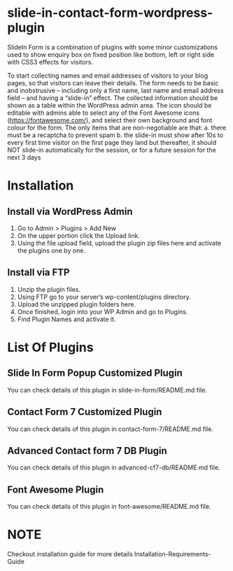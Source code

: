 # slide-in-contact-form-wordpress-plugin
SlideIn Form is a combination of  plugins with some minor customizations used to show enquiry box on fixed position like bottom, left or right side with CSS3 effects for visitors.

To start collecting names and email addresses of visitors to your blog pages, so that visitors can leave their details. The form needs to be basic and inobstrusive – including only a first name, last name and email address field – and having a “slide-in” effect. The collected information should be shown as a table within the WordPress admin area. The icon should be editable with admins able to select any of the Font Awesome icons (https://fontawesome.com/), and select their own background and font colour for the form. The only items that are non-negotiable are that: a. there must be a recaptcha to prevent spam b. the slide-in must show after 10s to every first time visitor on the first page they land but thereafter, it should NOT slide-in automatically for the session, or for a future session for the next 3 days

# Installation

## Install via WordPress Admin ##
1. Go to Admin > Plugins > Add New 
2. On the upper portion click the Upload link.
3. Using the file upload field, upload the plugin zip files here and activate the plugins one by one.

## Install via FTP ##
1. Unzip the plugin files.
2. Using FTP go to your server’s wp-content/plugins directory.
3. Upload the unzipped plugin folders here.
4. Once finished, login into your WP Admin and go to Plugins.
5. Find Plugin Names and activate it.

# List Of Plugins 
## Slide In Form Popup Customized Plugin ##
You can check details of this plugin in slide-in-form/README.md file.

## Contact Form 7 Customized Plugin ## 
You can check details of this plugin in contact-form-7/README.md file. 

## Advanced Contact form 7 DB Plugin ##
You can check details of this plugin in advanced-cf7-db/README.md file. 

## Font Awesome Plugin ##
You can check details of this plugin in font-awesome/README.md file. 

# NOTE
Checkout installation guide for more details Installation-Requirements-Guide